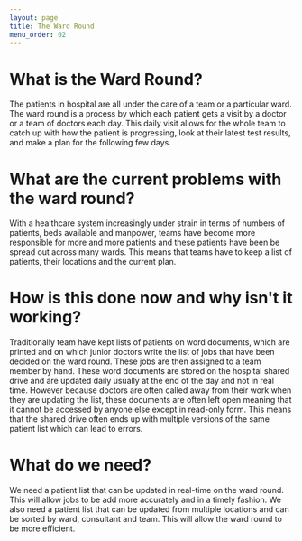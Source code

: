 ```yaml
---
layout: page
title: The Ward Round
menu_order: 02
---
```

# What is the Ward Round?

The patients in hospital are all under the care of a team or a particular ward. The ward round is a process by which each patient gets a  visit by a doctor or a team of doctors each day. This daily visit allows for the whole team to catch up with how the patient is progressing, look at their latest test results, and make a plan for the following few days.  

# What are the current problems with the ward round?

With a healthcare system increasingly under strain in terms of numbers of patients, beds available and manpower, teams have become more responsible for more and more patients and these patients have been be spread out across many wards. This means that teams have to keep a list of patients, their locations and the current plan.

# How is this done now and why isn't it working?

Traditionally team have kept lists of patients on word documents, which are printed and on which junior doctors write the list of jobs that have been decided on the ward round. These jobs are then assigned to a team member by hand. These word documents are stored on the hospital shared drive and are updated daily usually at the end of the day and not in real time. However because doctors are often called away from their work when they are updating the list, these documents are often left open meaning that it cannot be accessed by anyone else except in read-only form. This means that the shared drive often ends up with multiple versions of the same patient list which can lead to errors.

# What do we need?

We need a patient list that can be updated in real-time on the ward round. This will allow jobs to be add more accurately and in a timely fashion. We also need a patient list that can be updated from multiple locations and can be sorted by ward, consultant and team. This will allow the ward round to be more efficient.
